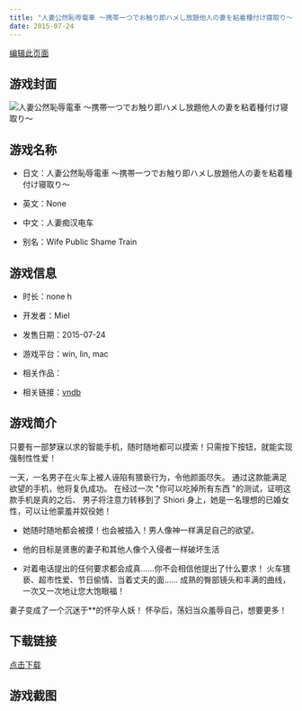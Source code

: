 ```yaml
---
title: "人妻公然恥辱電車 ～携帯一つでお触り即ハメし放題他人の妻を粘着種付け寝取り～"
date: 2015-07-24
---
```

[编辑此页面](https://github.com/ACG-3/ADV3-source/blob/main/source/_posts/games/%E4%BA%BA%E5%A6%BB%E5%85%AC%E7%84%B6%E6%81%A5%E8%BE%B1%E9%9B%BB%E8%BB%8A%20%EF%BD%9E%E6%90%BA%E5%B8%AF%E4%B8%80%E3%81%A4%E3%81%A7%E3%81%8A%E8%A7%A6%E3%82%8A%E5%8D%B3%E3%83%8F%E3%83%A1%E3%81%97%E6%94%BE%E9%A1%8C%E4%BB%96%E4%BA%BA%E3%81%AE%E5%A6%BB%E3%82%92%E7%B2%98%E7%9D%80%E7%A8%AE%E4%BB%98%E3%81%91%E5%AF%9D%E5%8F%96%E3%82%8A%EF%BD%9E.md)

## 游戏封面

![人妻公然恥辱電車 ～携帯一つでお触り即ハメし放題他人の妻を粘着種付け寝取り～](https%3A//pan.timero.xyz/onedrive/img_lib_001/%E4%BA%BA%E5%A6%BB%E5%85%AC%E7%84%B6%E6%81%A5%E8%BE%B1%E9%9B%BB%E8%BB%8A%20%EF%BD%9E%E6%90%BA%E5%B8%AF%E4%B8%80%E3%81%A4%E3%81%A7%E3%81%8A%E8%A7%A6%E3%82%8A%E5%8D%B3%E3%83%8F%E3%83%A1%E3%81%97%E6%94%BE%E9%A1%8C%E4%BB%96%E4%BA%BA%E3%81%AE%E5%A6%BB%E3%82%92%E7%B2%98%E7%9D%80%E7%A8%AE%E4%BB%98%E3%81%91%E5%AF%9D%E5%8F%96%E3%82%8A%EF%BD%9E_cover.avif)


## 游戏名称

- 日文：人妻公然恥辱電車 ～携帯一つでお触り即ハメし放題他人の妻を粘着種付け寝取り～
- 英文：None
- 中文：人妻痴汉电车

- 别名：Wife Public Shame Train


## 游戏信息

- 时长：none h
- 开发者：Miel
- 发售日期：2015-07-24
- 游戏平台：win, lin, mac
- 相关作品：

- 相关链接：[vndb](https://vndb.org/v17940)


## 游戏简介

只要有一部梦寐以求的智能手机，随时随地都可以摸索！只需按下按钮，就能实现强制性性爱！

一天，一名男子在火车上被人诬陷有猥亵行为，令他颜面尽失。
通过这款能满足欲望的手机，他将复仇成功。
在经过一次 "你可以吃掉所有东西 "的测试，证明这款手机是真的之后、
男子将注意力转移到了 Shiori 身上，她是一名理想的已婚女性，可以让他蒙羞并奴役她！

* 她随时随地都会被摸！也会被插入！男人像神一样满足自己的欲望。

* 他的目标是贤惠的妻子和其他人像个入侵者一样破坏生活

* 对着电话提出的任何要求都会成真......你不会相信他提出了什么要求！
火车猥亵、超市性爱、节日偷情、当着丈夫的面......
成熟的臀部镜头和丰满的曲线，一次又一次地让您大饱眼福！

妻子变成了一个沉迷于**的怀孕人妖！
怀孕后，荡妇当众羞辱自己，想要更多！




## 下载链接

[点击下载](https://pan.timero.xyz/onedrive/adv_lib_001/%E4%BA%BA%E5%A6%BB%E5%85%AC%E7%84%B6%E6%81%A5%E8%BE%B1%E9%9B%BB%E8%BB%8A%20%EF%BD%9E%E6%90%BA%E5%B8%AF%E4%B8%80%E3%81%A4%E3%81%A7%E3%81%8A%E8%A7%A6%E3%82%8A%E5%8D%B3%E3%83%8F%E3%83%A1%E3%81%97%E6%94%BE%E9%A1%8C%E4%BB%96%E4%BA%BA%E3%81%AE%E5%A6%BB%E3%82%92%E7%B2%98%E7%9D%80%E7%A8%AE%E4%BB%98%E3%81%91%E5%AF%9D%E5%8F%96%E3%82%8A%EF%BD%9E)


## 游戏截图


